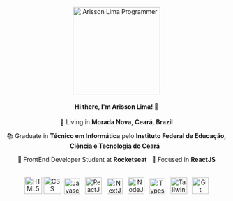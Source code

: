 <p align="center">
  <img src="https://conradoad.com/arisson/github/programmer.png" width="200"
  alt="Arisson Lima Programmer" />
</p>

<h4 align="center">
  Hi there, I'm Arisson Lima! 👋
</h4>
<p align="center">
  📌 Living in <b>Morada Nova</b>, <b>Ceará</b>, <b>Brazil</b>
</p>
<p align="center">
  📚 Graduate in <b>Técnico em Informática</b> pelo <b>Instituto Federal de Educação, Ciência e Tecnologia do Ceará</b> &nbsp;
</p>
<p align="center">
  🚀 FrontEnd Developer Student at <b>Rocketseat</b> &nbsp; 🎯 Focused in <b>ReactJS</b>
</p>
<br>
<div align="center">
  <a href="#"><img title="HTML5" width="40" src="https://cdn.jsdelivr.net/gh/devicons/devicon/icons/html5/html5-plain-wordmark.svg" /></a>
  <a href="#"><img title="CSS" width="40" src="https://cdn.jsdelivr.net/gh/devicons/devicon/icons/css3/css3-original-wordmark.svg" /></a>
  &nbsp;<a href="#"><img title="Javascript" width="36" src="https://cdn.jsdelivr.net/gh/devicons/devicon/icons/javascript/javascript-original.svg" /></a>
  &nbsp;&nbsp;<a href="#"><img title="ReactJS" width="38" src="https://cdn.jsdelivr.net/gh/devicons/devicon/icons/react/react-original.svg" /></a>
  &nbsp;&nbsp;<a href="#"><img title="NextJS" width="36" src="https://cdn.jsdelivr.net/gh/devicons/devicon/icons/nextjs/nextjs-original.svg" /></a>
  &nbsp;&nbsp;<a href="#"><img title="NodeJS" width="38" src="https://cdn.jsdelivr.net/gh/devicons/devicon/icons/nodejs/nodejs-original.svg" /></a>
  &nbsp;&nbsp;<a href="#"><img title="Typescript" width="36" src="https://cdn.jsdelivr.net/gh/devicons/devicon/icons/typescript/typescript-original.svg" /></a>
  &nbsp;&nbsp;<a href="#"><img title="TailwindCSS" width="38" src="https://cdn.jsdelivr.net/gh/devicons/devicon/icons/tailwindcss/tailwindcss-plain.svg" /></a>
  &nbsp;&nbsp;<a href="#"><img title="Git" width="38" src="https://cdn.jsdelivr.net/gh/devicons/devicon/icons/git/git-original.svg" /></a>
</div>

